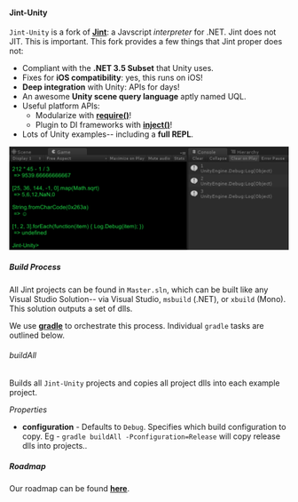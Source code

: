 #### Jint-Unity

`Jint-Unity` is a fork of **[Jint](https://github.com/sebastienros/jint)**: a Javscript _interpreter_ for .NET. Jint does not JIT. This is important. This fork provides a few things that Jint proper does not:

* Compliant with the **.NET 3.5 Subset** that Unity uses.
* Fixes for **iOS compatibility**: yes, this runs on iOS!
* **Deep integration** with Unity: APIs for days!
* An awesome **Unity scene query language** aptly named UQL.
* Useful platform APIs:
	* Modularize with **[require()](Documentation/require.md)**!
	* Plugin to DI frameworks with **[inject()](Documentation/inject.md)**!
* Lots of Unity examples-- including a **full REPL**.

![Example](Documentation/example.png)

##### Build Process

All Jint projects can be found in `Master.sln`, which can be built like any Visual Studio Solution-- via Visual Studio, `msbuild` (.NET), or `xbuild` (Mono). This solution outputs a set of dlls.

We use **[gradle](http://gradle.org)** to orchestrate this process. Individual `gradle` tasks are outlined below.

###### buildAll

Builds all `Jint-Unity` projects and copies all project dlls into each example project.

_Properties_
* **configuration** - Defaults to `Debug`. Specifies which build configuration to copy. Eg - `gradle buildAll -Pconfiguration=Release` will copy release dlls into projects..

##### Roadmap

Our roadmap can be found **[here](Documentation/roadmap.md)**.